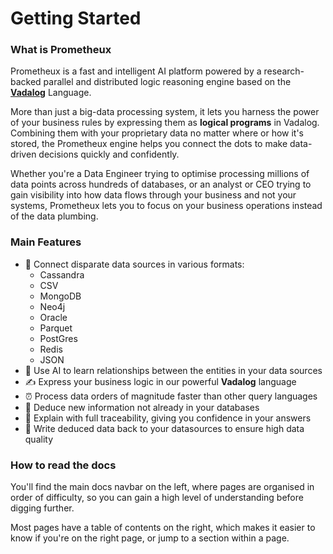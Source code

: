 # Getting Started

### What is Prometheux

Prometheux is a fast and intelligent AI platform powered by a research-backed
parallel and distributed logic reasoning engine based on the
[**Vadalog**](../vadalog/intro) Language.

More than just a big-data processing system, it lets you harness the power of
your business rules by expressing them as **logical programs** in Vadalog.
Combining them with your proprietary data no matter where or how it's stored,
the Prometheux engine helps you connect the dots to make data-driven decisions quickly and
confidently.

Whether you're a Data Engineer trying to optimise processing millions of data
points across hundreds of databases, or an analyst or CEO trying to gain
visibility into how data flows through your business and not your systems,
Prometheux lets you to focus on your business operations instead of the data
plumbing.

### Main Features

- 🌌 Connect disparate data sources in various formats:
  - Cassandra
  - CSV
  - MongoDB
  - Neo4j
  - Oracle
  - Parquet
  - PostGres
  - Redis
  - JSON
- 📖 Use AI to learn relationships between the entities in your data sources
- ✍️ Express your business logic in our powerful **Vadalog** language
- ⏰ Process data orders of magnitude faster than other query languages
- 🧐 Deduce new information not already in your databases
- 👣 Explain with full traceability, giving you confidence in your answers
- 💾 Write deduced data back to your datasources to ensure high data quality

### How to read the docs

You'll find the main docs navbar on the left, where pages are organised in order
of difficulty, so you can gain a high level of understanding before digging
further.

Most pages have a table of contents on the right, which makes it easier to know
if you're on the right page, or jump to a section within a page.
